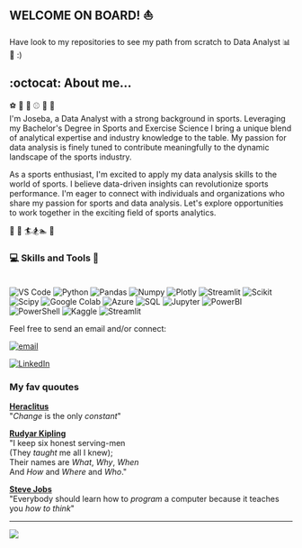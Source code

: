 ## WELCOME ON BOARD! :boat:
Have look to my repositories to see my path from scratch to Data Analyst :bar_chart: :metal: :)


## :octocat: About me... <br>

:soccer: :basketball: :football: :baseball: :rugby_football: :tennis: <br>
I'm Joseba, a Data Analyst with a strong background in sports. Leveraging my Bachelor's Degree in Sports and Exercise Science I bring a unique blend of analytical expertise and industry knowledge to the table. My passion for data analysis is finely tuned to contribute meaningfully to the dynamic landscape of the sports industry.

As a sports enthusiast, I'm excited to apply my data analysis skills to the world of sports. I believe data-driven insights can revolutionize sports performance. I'm eager to connect with individuals and organizations who share my passion for sports and data analysis. Let's explore opportunities to work together in the exciting field of sports analytics.

:bicyclist: :mountain_bicyclist: :surfer::snowboarder::swimmer: :ski:



### 💻 Skills and Tools :mag_right: <br><br>

![VS Code](https://img.shields.io/badge/Visual_Studio_Code-0078D4?style=for-the-badge&logo=visual%20studio%20code&logoColor=white)
![Python](https://img.shields.io/badge/Python-14354C?style=for-the-badge&logo=python&logoColor=white)
![Pandas](https://img.shields.io/badge/pandas-150458.svg?style=for-the-badge&logo=pandas&logoColor=white)
![Numpy](https://img.shields.io/badge/NumPy-013243.svg?style=for-the-badge&logo=NumPy&logoColor=white)
![Plotly](https://img.shields.io/badge/Plotly-3F4F75.svg?style=for-the-badge&logo=Plotly&logoColor=white)
![Streamlit](https://img.shields.io/badge/Streamlit-FF4B4B.svg?style=for-the-badge&logo=Streamlit&logoColor=white)
![Scikit](https://img.shields.io/badge/scikitlearn-F7931E.svg?style=for-the-badge&logo=scikit-learn&logoColor=white)
![Scipy](https://img.shields.io/badge/SciPy-8CAAE6.svg?style=for-the-badge&logo=SciPy&logoColor=white)
![Google Colab](https://img.shields.io/badge/Colab-F9AB00?style=for-the-badge&logo=googlecolab&color=525252)
![Azure](https://img.shields.io/badge/Azure_DevOps-0078D7?style=for-the-badge&logo=azure-devops&logoColor=white)
![SQL](https://img.shields.io/badge/MySQL-005C84?style=for-the-badge&logo=mysql&logoColor=white)
![Jupyter](https://img.shields.io/badge/Jupyter-F37626.svg?&style=for-the-badge&logo=Jupyter&logoColor=white)
![PowerBI](https://img.shields.io/badge/PowerBI-F2C811?style=for-the-badge&logo=Power%20BI&logoColor=white)
![PowerShell](https://img.shields.io/badge/powershell-5391FE?style=for-the-badge&logo=powershell&logoColor=white)
![Kaggle](https://img.shields.io/badge/Kaggle-035a7d?style=for-the-badge&logo=kaggle&logoColor=white)
![Streamlit](https://img.shields.io/badge/Streamlit-FF4B4B.svg?style=for-the-badge&logo=Streamlit&logoColor=white)


Feel free to send an email and/or connect:

[![email](https://img.shields.io/badge/Gmail-D14836?style=for-the-badge&logo=gmail&logoColor=white)](jmorenoiriarte@gmail.com) 

[![LinkedIn](https://img.shields.io/badge/LinkedIn-0077B5?style=for-the-badge&logo=linkedin&logoColor=white)](https://www.linkedin.com/in/imjoseba/)


### My fav quoutes
**[Heraclitus](https://en.wikipedia.org/wiki/Heraclitus)** <br>
"*Change* is the only *constant*"

**[Rudyar Kipling](https://en.wikipedia.org/wiki/Rudyard_Kipling)**<br>
"I keep six honest serving-men<br>
(They *taught* me all I knew);<br>
Their names are *What*, *Why*, *When*<br>
And *How* and *Where* and *Who*."<br>

**[Steve Jobs](https://en.wikipedia.org/wiki/Steve_Jobs)**<br>
"Everybody should learn how to *program* a computer because it teaches you *how to think*"<br>

---
[![](https://visitcount.itsvg.in/api?id=imjoseba&icon=2&color=0)](https://visitcount.itsvg.in)
